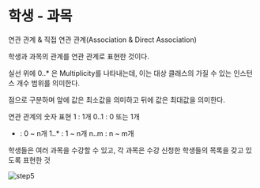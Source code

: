 # 학생 - 과목


연관 관계 & 직접 연관 관계(Association & Direct Association)

학생과 과목의 관계를 연관 관계로 표현한 것이다.

실선 위에 0..* 은 Multiplicity를 나타내는데, 이는 대상 클래스의 가질 수 있는 인스턴스 개수 범위를 의미한다.

점으로 구분하며 앞에 값은 최소값을 의미하고 뒤에 값은 최대값을 의미한다.

연관 관계의 숫자 표현
1 : 1개
0..1 : 0 또는 1개
* : 0 ~ n개
1..* : 1 ~ n개
n..m : n ~ m개

학생들은 여러 과목을 수강할 수 있고, 각 과목은 수강 신청한 학생들의 목록을 갖고 있도록 표현한 것

![step5](https://github.com/haji8-thehaji/lecture-java/blob/main/download/java-designpattern/00.UML/step5/step5.png)
